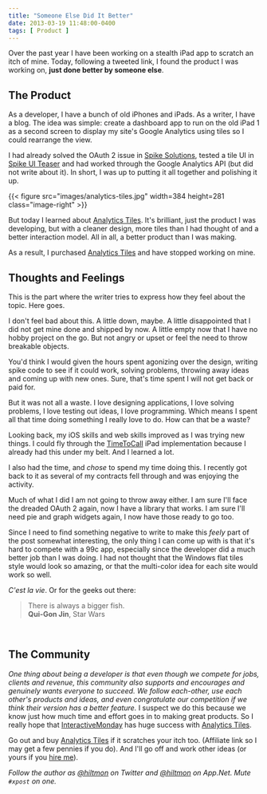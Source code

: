 ```yaml
---
title: "Someone Else Did It Better"
date: 2013-03-19 11:48:00-0400
tags: [ Product ]
---
```


Over the past year I have been working on a stealth iPad app to scratch an itch of mine. Today, following a tweeted link, I found the product I was working on, **just done better by someone else**.

## The Product

As a developer, I have a bunch of old iPhones and iPads. As a writer, I have a blog. The idea was simple: create a dashboard app to run on the old iPad 1 as a second screen to display my site's Google Analytics using tiles so I could rearrange the view.

I had already solved the OAuth 2 issue in [Spike Solutions](https://hiltmon.com/blog/2012/04/06/spike-solutions/), tested a tile UI in [Spike UI Teaser](https://hiltmon.com/blog/2012/04/19/spike-ui-teaser/) and had worked through the Google Analytics API (but did not write about it). In short, I was up to putting it all together and polishing it up.

{{< figure src="images/analytics-tiles.jpg" width=384 height=281 class="image-right" >}}

But today I learned about [Analytics Tiles](https://itunes.apple.com/us/app/analytics-tiles-app/id527147208?mt=8&uo=4&at=10l894). It's brilliant, just the product I was developing, but with a cleaner design, more tiles than I had thought of and a better interaction model. All in all, a better product than I was making.

As a result, I purchased [Analytics Tiles](https://itunes.apple.com/us/app/analytics-tiles-app/id527147208?mt=8&uo=4&at=10l894) and have stopped working on mine. 

## Thoughts and Feelings

<span class="light">This is the part where the writer tries to express how they feel about the topic. Here goes.</span>

I don't feel bad about this. A little down, maybe. A little disappointed that I did not get mine done and shipped by now. A little empty now that I have no hobby project on the go. But not angry or upset or feel the need to throw breakable objects.

You'd think I would given the hours spent agonizing over the design, writing spike code to see if it could work, solving problems, throwing away ideas and coming up with new ones. Sure, that's time spent I will not get back or paid for.

But it was not all a waste. I love designing applications, I love solving problems, I love testing out ideas, I love programming. Which means I spent all that time doing something I really love to do. How can that be a waste?

Looking back, my iOS skills and web skills improved as I was trying new things. I could fly through the [TimeToCall](https://hiltmon.com/TimeToCall/) iPad implementation because I already had this under my belt. And I learned a lot.

I also had the time, and *chose* to spend my time doing this. I recently got back to it as several of my contracts fell through and was enjoying the activity. 

Much of what I did I am not going to throw away either. I am sure I'll face the dreaded OAuth 2 again, now I have a library that works. I am sure I'll need pie and graph widgets again, I now have those ready to go too.

Since I need to find something negative to write to make this *feely* part of the post somewhat interesting, the only thing I can come up with is that it's hard to compete with a 99c app, especially since the developer did a much better job than I was doing. I had not thought that the Windows flat tiles style would look so amazing, or that the multi-color idea for each site would work so well.

*C'est la vie*. Or for the geeks out there:

> There is always a bigger fish.  
> **Qui-Gon Jin**, Star Wars  

&nbsp;
## The Community

*One thing about being a developer is that even though we compete for jobs, clients and revenue, this community also supports and encourages and genuinely wants everyone to succeed. We follow each-other, use each other's products and ideas, and even congratulate our competition if we think their version has a better feature.* I suspect we do this because we know just how much time and effort goes in to making great products. So I really hope that [InteractiveMonday](http://www.analyticstilesapp.com) has huge success with [Analytics Tiles](https://itunes.apple.com/us/app/analytics-tiles-app/id527147208?mt=8&uo=4&at=10l894).

Go out and buy [Analytics Tiles](https://itunes.apple.com/us/app/analytics-tiles-app/id527147208?mt=8&uo=4&at=10l894) if it scratches your itch too. <span class="light">(Affiliate link so I may get a few pennies if you do).</span> And I'll go off and work other ideas (or yours if you [hire me](http://www.noverse.com/hire-us/)).

*Follow the author as [@hiltmon](https://twitter.com/hiltmon) on Twitter and [@hiltmon](http://alpha.app.net/hiltmon) on App.Net. Mute `#xpost` on one.*
